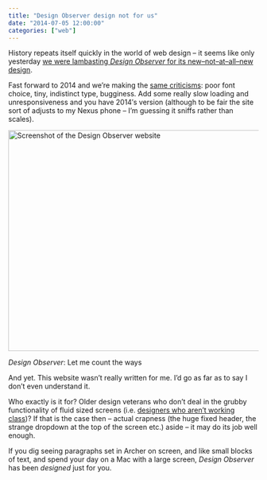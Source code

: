 ```yaml
---
title: "Design Observer design not for us"
date: "2014-07-05 12:00:00"
categories: ["web"]
---
```



History repeats itself quickly in the world of web design – it seems like only yesterday [we were lambasting <cite>Design Observer</cite> for its new–not–at–all–new design][1].

Fast forward to 2014 and we&#8217;re making the [same criticisms][2]: poor font choice, tiny, indistinct type, bugginess. Add some really slow loading and unresponsiveness and you have 2014&#8242;s version (although to be fair the site sort of adjusts to my Nexus phone – I&#8217;m guessing it sniffs rather than scales).

[<img class="full-bleed" src="https://leonpaternoster.com/wp-content/uploads/2014/07/do.jpg" alt="Screenshot of the Design Observer website" width="860" height="444" />][3]

<p class="figcaption"><cite>Design Observer</cite>: Let me count the ways</p>

And yet. This website wasn&#8217;t really written for me. I&#8217;d go as far as to say I don&#8217;t even understand it.

Who exactly is it for? Older design veterans who don&#8217;t deal in the grubby functionality of fluid sized screens (i.e. [designers who aren&#8217;t working class][4])? If that is the case then – actual crapness (the huge fixed header, the strange dropdown at the top of the screen etc.) aside – it may do its job well enough.

If you dig seeing paragraphs set in Archer on screen, and like small blocks of text, and spend your day on a Mac with a large screen, <cite>Design Observer</cite> has been *designed* just for you.

 [1]: https://blog.fawny.org/2009/08/12/mock-do-1/
 [2]: https://typographica.org/on-typography/questions-for-the-new-design-observer/
 [3]: https://designobserver.com
 [4]: https://news.layervault.com/comments/78785
